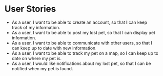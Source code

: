 # User Stories

- As a user, I want to be able to create an account, so that I can keep track of my information.
- As a user, I want to be able to post my lost pet, so that I can display pet information.
- As a user, I want to be able to communicate with other users, so that I can keep up to date with new information.
- As a user, I want to be able to track my pet on a map, so I can keep up to date on where my pet is.
- As a user, I would like notifications about my lost pet, so that I can be notified when my pet is found.
